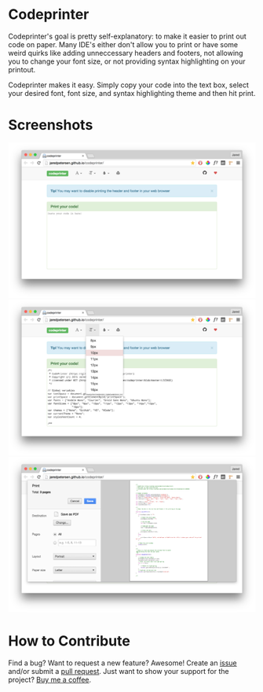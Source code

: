 Codeprinter
============
Codeprinter's goal is pretty self-explanatory: to make it easier to print out code on paper. Many IDE's either don't allow you to print or have some weird quirks like adding unneccessary headers and footers, not allowing you to change your font size, or not providing syntax highlighting on your printout.

Codeprinter makes it easy. Simply copy your code into the text box, select your desired font, font size, and syntax highlighting theme and then hit print.

Screenshots
============
![Paste your code](/screenshots/home.png?raw=true)
![Change your font size](/screenshots/fontsize.png?raw=true)
![Print your code](/screenshots/print.png?raw=true)

How to Contribute
============
Find a bug? Want to request a new feature? Awesome! Create an [issue](https://github.com/jaredpetersen/codeprinter/issues) and/or submit a [pull request](https://github.com/jaredpetersen/codeprinter/pulls). Just want to show your support for the project? [Buy me a coffee](https://www.paypal.com/cgi-bin/webscr?cmd=_donations&business=JGJAC7UKRAB9J&lc=US&item_name=CodePrinter%20%2d%20Buy%20me%20a%20Coffee&currency_code=USD&bn=PP%2dDonationsBF%3abtn_donate_SM%2egif%3aNonHosted).
